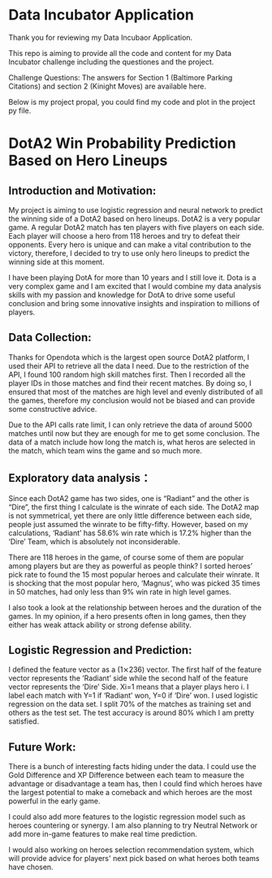 # Data Incubator Application
Thank you for reviewing my Data Incubaor Application.

This repo is aiming  to provide all the code and content for my Data Incubator challenge including the questiones and the project.

Challenge Questions:
The answers for Section 1 (Baltimore Parking Citations) and section 2 (Kinight Moves) are available here.

Below is my project propal, you could find my code and plot in the project py file.

# DotA2 Win Probability Prediction Based on Hero Lineups
## Introduction and Motivation:
My project is aiming to use logistic regression and neural network to predict the winning side of a DotA2 based on hero lineups. DotA2 is a very popular game. A regular DotA2 match has ten players with five players on each side. Each player will choose a hero from 118 heroes and try to defeat their opponents. Every hero is unique and can make a vital contribution to the victory, therefore, I decided to try to use only hero lineups to predict the winning side at this moment. 

I have been playing DotA for more than 10 years and I still love it. Dota is a very complex game and I am excited that I would combine my data analysis skills with my passion and knowledge for  DotA to drive some useful conclusion and bring some innovative insights and inspiration to millions of players.  
## Data Collection:
Thanks for Opendota which is the largest open source DotA2 platform, I used their API to retrieve all the data I need. Due to the restriction of the API, I found 100 random high skill matches first. Then I recorded all the player IDs in those matches and find their recent matches. By doing so, I ensured that most of the matches are high level and evenly distributed of all the games, therefore my conclusion would not be biased and can provide some constructive advice.

Due to the API calls rate limit, I can only retrieve the data of around 5000 matches until now but they are enough for me to get some conclusion. The data of a match include how long the match is, what heros are selected in the match, which team wins the game and so much more.  

## Exploratory data analysis：
Since each DotA2 game has two sides, one is “Radiant” and the other is “Dire”, the first thing I calculate is the winrate of each side. The DotA2 map is not symmetrical, yet there are only little difference between each side, people just assumed the winrate to be fifty-fifty. However, based on my calculations, ‘Radiant’ has 58.6% win rate which is 17.2% higher than the ‘Dire’ Team, which is absolutely not inconsiderable.  

There are 118 heroes in the game, of course some of them are popular among players but are they as powerful as people think? I sorted heroes’ pick rate to found the 15 most popular heroes and calculate their winrate. It is shocking that the most popular hero, ‘Magnus’, who was picked 35 times in 50 matches, had only less than 9% win rate in high level games.   

I also took a look at the relationship between heroes and the duration of the games. In my opinion, if a hero presents often in long games, then they either has weak attack ability or strong defense ability.   

## Logistic Regression and Prediction:
I defined the feature vector as a (1⨯236) vector. The first half of the feature vector represents the ‘Radiant’ side while the second half of the feature vector represents the ‘Dire’ Side. Xi=1  means that a player plays hero i. I label each match with Y=1 if ‘Radiant’ won, Y=0 if ‘Dire’ won. I used logistic regression on the data set. I split 70% of the matches as training set and others as the test set. The test accuracy is around 80% which I am pretty satisfied.  

## Future Work:
There is a bunch of interesting facts hiding under the data. I could use the Gold Difference and XP Difference between each team to measure the advantage or disadvantage a team has, then I could find which heroes have the largest potential to make a comeback and which heroes are the most powerful in the early game.  

I could also add more features to the logistic regression model such as heroes countering or synergy. I am also planning to try Neutral Network or add more in-game features to make real time prediction.  

I would also working on heroes selection recommendation system, which will provide advice for players' next pick based on what heroes both teams have chosen.
